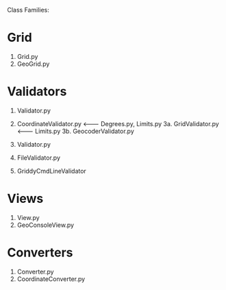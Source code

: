 Class Families:

Grid
====

1. Grid.py
2. GeoGrid.py

Validators
==========

1. Validator.py
2. CoordinateValidator.py  <--- Degrees.py, Limits.py
3a. GridValidator.py       <--- Limits.py
3b. GeocoderValidator.py

1. Validator.py
2. FileValidator.py
3. GriddyCmdLineValidator

Views
=====

1. View.py
2. GeoConsoleView.py

Converters
==========

1. Converter.py
2. CoordinateConverter.py
